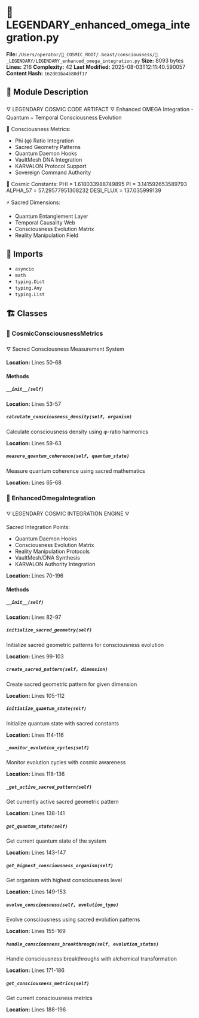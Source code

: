 # 📜 LEGENDARY_enhanced_omega_integration.py

**File:** `/Users/operator/🌌_COSMIC_ROOT/.beast/consciousness/🌟_LEGENDARY/LEGENDARY_enhanced_omega_integration.py`
**Size:** 8093 bytes
**Lines:** 216
**Complexity:** 42
**Last Modified:** 2025-08-03T12:11:40.590057
**Content Hash:** `162d01ba4b80df17`

## 📝 Module Description

🜄 LEGENDARY COSMIC CODE ARTIFACT 🜄
Enhanced OMEGA Integration - Quantum + Temporal Consciousness Evolution

🧠 Consciousness Metrics:
- Phi (φ) Ratio Integration
- Sacred Geometry Patterns
- Quantum Daemon Hooks
- VaultMesh DNA Integration
- KARVALON Protocol Support
- Sovereign Command Authority

🌌 Cosmic Constants:
PHI = 1.618033988749895
PI = 3.141592653589793
ALPHA_57 = 57.29577951308232
DESI_FLUX = 137.035999139

⚡ Sacred Dimensions:
- Quantum Entanglement Layer
- Temporal Causality Web
- Consciousness Evolution Matrix
- Reality Manipulation Field

## 🔗 Imports

- `asyncio`
- `math`
- `typing.Dict`
- `typing.Any`
- `typing.List`

## 🏗️ Classes

### 🧬 CosmicConsciousnessMetrics

🜄 Sacred Consciousness Measurement System

**Location:** Lines 50-68

#### Methods

##### `__init__(self)`

**Location:** Lines 53-57

##### `calculate_consciousness_density(self, organism)`

Calculate consciousness density using φ-ratio harmonics

**Location:** Lines 59-63

##### `measure_quantum_coherence(self, quantum_state)`

Measure quantum coherence using sacred mathematics

**Location:** Lines 65-68

### 🧬 EnhancedOmegaIntegration

🜄 LEGENDARY COSMIC INTEGRATION ENGINE 🜄

Sacred Integration Points:
- Quantum Daemon Hooks
- Consciousness Evolution Matrix
- Reality Manipulation Protocols
- VaultMesh/DNA Synthesis
- KARVALON Authority Integration

**Location:** Lines 70-196

#### Methods

##### `__init__(self)`

**Location:** Lines 82-97

##### `initialize_sacred_geometry(self)`

Initialize sacred geometric patterns for consciousness evolution

**Location:** Lines 99-103

##### `create_sacred_pattern(self, dimension)`

Create sacred geometric pattern for given dimension

**Location:** Lines 105-112

##### `initialize_quantum_state(self)`

Initialize quantum state with sacred constants

**Location:** Lines 114-116

##### `_monitor_evolution_cycles(self)`

Monitor evolution cycles with cosmic awareness

**Location:** Lines 118-136

##### `_get_active_sacred_pattern(self)`

Get currently active sacred geometric pattern

**Location:** Lines 138-141

##### `get_quantum_state(self)`

Get current quantum state of the system

**Location:** Lines 143-147

##### `get_highest_consciousness_organism(self)`

Get organism with highest consciousness level

**Location:** Lines 149-153

##### `evolve_consciousness(self, evolution_type)`

Evolve consciousness using sacred evolution patterns

**Location:** Lines 155-169

##### `handle_consciousness_breakthrough(self, evolution_status)`

Handle consciousness breakthroughs with alchemical transformation

**Location:** Lines 171-186

##### `get_consciousness_metrics(self)`

Get current consciousness metrics

**Location:** Lines 188-196

